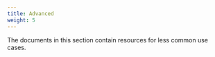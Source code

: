 ```yaml
---
title: Advanced
weight: 5
---
```


The documents in this section contain resources for less common use cases.
